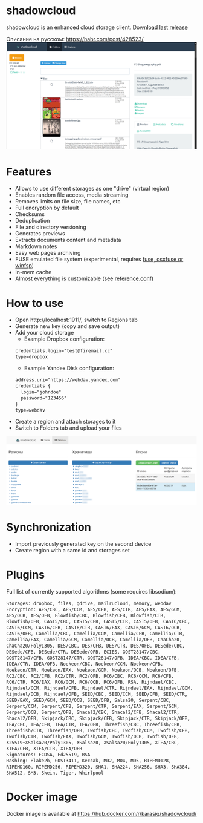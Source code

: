 # shadowcloud
shadowcloud is an enhanced cloud storage client. [Download last release](https://github.com/Karasiq/shadowcloud/releases)

Описание на русском: https://habr.com/post/428523/
![Files view](https://github.com/Karasiq/shadowcloud/raw/master/images/files%20view.png "Files view")

# Features
* Allows to use different storages as one "drive" (virtual region)
* Enables random file access, media streaming
* Removes limits on file size, file names, etc
* Full encryption by default
* Checksums
* Deduplication
* File and directory versioning
* Generates previews
* Extracts documents content and metadata
* Markdown notes
* Easy web pages archiving
* FUSE emulated file system (experimental, requires [fuse, osxfuse or winfsp](https://github.com/SerCeMan/jnr-fuse/blob/master/INSTALLATION.md))
* In-mem cache 
* Almost everything is customizable (see [reference.conf](https://github.com/Karasiq/shadowcloud/blob/master/core/src/main/resources/reference.conf))

# How to use
* Open http://localhost:1911/, switch to Regions tab
* Generate new key (copy and save output)
* Add your cloud storage
  * Example Dropbox configuration:
  ```
  credentials.login="test@firemail.cc"
  type=dropbox
  ```
  * Example Yandex.Disk configuration:
  ```
  address.uri="https://webdav.yandex.com"
  credentials {
    login="johndoe"
    password="123456"
  }
  type=webdav
  ```
* Create a region and attach storages to it
* Switch to Folders tab and upload your files

![Regions view](https://github.com/Karasiq/shadowcloud/raw/master/images/regions%20view.png "Regions view")

# Synchronization
* Import previously generated key on the second device
* Create region with a same id and storages set

# Plugins
Full list of currently supported algorithms (some requires libsodium):
```
Storages: dropbox, files, gdrive, mailrucloud, memory, webdav
Encryption: AES/CBC, AES/CCM, AES/CFB, AES/CTR, AES/EAX, AES/GCM, AES/OCB, AES/OFB, Blowfish/CBC, Blowfish/CFB, Blowfish/CTR, Blowfish/OFB, CAST5/CBC, CAST5/CFB, CAST5/CTR, CAST5/OFB, CAST6/CBC, CAST6/CCM, CAST6/CFB, CAST6/CTR, CAST6/EAX, CAST6/GCM, CAST6/OCB, CAST6/OFB, Camellia/CBC, Camellia/CCM, Camellia/CFB, Camellia/CTR, Camellia/EAX, Camellia/GCM, Camellia/OCB, Camellia/OFB, ChaCha20, ChaCha20/Poly1305, DES/CBC, DES/CFB, DES/CTR, DES/OFB, DESede/CBC, DESede/CFB, DESede/CTR, DESede/OFB, ECIES, GOST28147/CBC, GOST28147/CFB, GOST28147/CTR, GOST28147/OFB, IDEA/CBC, IDEA/CFB, IDEA/CTR, IDEA/OFB, Noekeon/CBC, Noekeon/CCM, Noekeon/CFB, Noekeon/CTR, Noekeon/EAX, Noekeon/GCM, Noekeon/OCB, Noekeon/OFB, RC2/CBC, RC2/CFB, RC2/CTR, RC2/OFB, RC6/CBC, RC6/CCM, RC6/CFB, RC6/CTR, RC6/EAX, RC6/GCM, RC6/OCB, RC6/OFB, RSA, Rijndael/CBC, Rijndael/CCM, Rijndael/CFB, Rijndael/CTR, Rijndael/EAX, Rijndael/GCM, Rijndael/OCB, Rijndael/OFB, SEED/CBC, SEED/CCM, SEED/CFB, SEED/CTR, SEED/EAX, SEED/GCM, SEED/OCB, SEED/OFB, Salsa20, Serpent/CBC, Serpent/CCM, Serpent/CFB, Serpent/CTR, Serpent/EAX, Serpent/GCM, Serpent/OCB, Serpent/OFB, Shacal2/CBC, Shacal2/CFB, Shacal2/CTR, Shacal2/OFB, Skipjack/CBC, Skipjack/CFB, Skipjack/CTR, Skipjack/OFB, TEA/CBC, TEA/CFB, TEA/CTR, TEA/OFB, Threefish/CBC, Threefish/CFB, Threefish/CTR, Threefish/OFB, Twofish/CBC, Twofish/CCM, Twofish/CFB, Twofish/CTR, Twofish/EAX, Twofish/GCM, Twofish/OCB, Twofish/OFB, X25519+XSalsa20/Poly1305, XSalsa20, XSalsa20/Poly1305, XTEA/CBC, XTEA/CFB, XTEA/CTR, XTEA/OFB
Signatures: ECDSA, Ed25519, RSA
Hashing: Blake2b, GOST3411, Keccak, MD2, MD4, MD5, RIPEMD128, RIPEMD160, RIPEMD256, RIPEMD320, SHA1, SHA224, SHA256, SHA3, SHA384, SHA512, SM3, Skein, Tiger, Whirlpool
```

# Docker image
Docker image is available at https://hub.docker.com/r/karasiq/shadowcloud/
